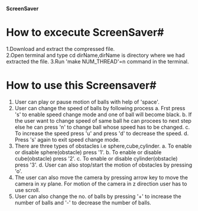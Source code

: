 **ScreenSaver**

# How to excecute ScreenSaver#
1.Download and extract the compressed file.\
2.Open terminal and type cd dirName,dirName is directory where we had extracted the file.
3.Run 'make NUM_THREAD'=n command in the terminal.


# How to use this Screensaver#
1. User can play or pause motion of balls with help of 'space'.
2. User can change the speed of balls by following process 
   a. Frst press 's' to enable speed change mode and one of ball will become black.
   b. If the user want to change speed of same ball he can procees to next step else he can press 'n' to change ball whose speed                     has to be changed.
   c.  To increase the speed press 'u' and press 'd' to decrease the speed.
   d. Press 's' again to exit speed change mode.
3. There are three types of obstacles i.e sphere,cube,cylinder.
   a.  To enable or disable sphere(obstacle) press '1'.
   b.  To enable or disable cube(obstacle) press '2'.
   c.  To enable or disable cylinder(obstacle) press '3'.
   d.  User can also stop/start the motion of obstacles by pressing 'o'.
4. The user can also move the camera by pressing arrow key to move the camera in xy plane. For motion of the camera in z direction user has to  use scroll.
5. User can also change the no. of balls by pressing '+' to increase the number of balls and '-' to decrease the number of balls.

